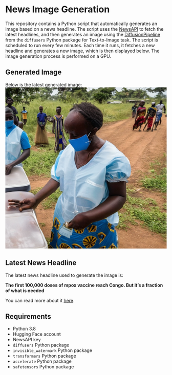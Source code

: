 # News Image Generation
This repository contains a Python script that automatically generates an image based on a news headline. The script uses the [NewsAPI](https://newsapi.org/) to fetch the latest headlines, and then generates an image using the [DiffusionPipeline](https://github.com/huggingface/diffusers) from the `diffusers` Python package for Text-to-Image task.
The script is scheduled to run every few minutes. Each time it runs, it fetches a new headline and generates a new image, which is then displayed below. The image generation process is performed on a GPU.

## Generated Image
Below is the latest generated image:
![Generated Image](image.png)

## Latest News Headline
The latest news headline used to generate the image is:

**The first 100,000 doses of mpox vaccine reach Congo. But it’s a fraction of what is needed**

You can read more about it [here](https://news.google.com/rss/articles/CBMihAFBVV95cUxPRVdKXzg0am9UdGRlckp0MzlJNU4wZG43MkRVc1VXN2xTYkdXWklURVBfOGxXTTF6ZHhuR0VoRVhteG82Z0JELXJMMDF5dFBISlRxNWFlRmZPdEdUSXBCQU11LUJqbmJ3aWJtVlk1VVpaMG9jNlAzcVE0UGp0VU9IN2UtLUI?oc=5).

## Requirements
- Python 3.8
- Hugging Face account
- NewsAPI key
- `diffusers` Python package
- `invisible_watermark` Python package
- `transformers` Python package
- `accelerate` Python package
- `safetensors` Python package
